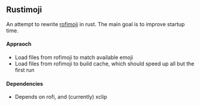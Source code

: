 ## Rustimoji

An attempt to rewrite [rofimoji](https://github.com/fdw/rofimoji) in rust.
The main goal is to improve startup time.

#### Appraoch

- Load files from rofimoji to match available emoji
- Load files from rofimoji to build cache, which should speed up all but the first run

#### Dependencies

- Depends on rofi, and (currently) xclip
